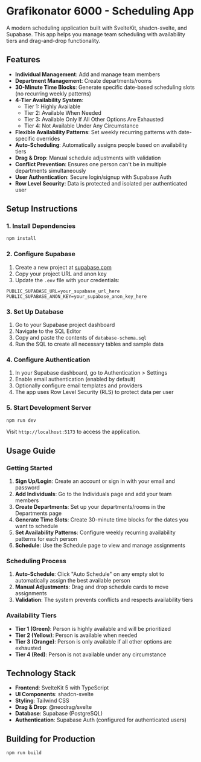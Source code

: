 # Grafikonator 6000 - Scheduling App

A modern scheduling application built with SvelteKit, shadcn-svelte, and Supabase. This app helps you manage team scheduling with availability tiers and drag-and-drop functionality.

## Features

- **Individual Management**: Add and manage team members
- **Department Management**: Create departments/rooms
- **30-Minute Time Blocks**: Generate specific date-based scheduling slots (no recurring weekly patterns)
- **4-Tier Availability System**:
  - Tier 1: Highly Available
  - Tier 2: Available When Needed
  - Tier 3: Available Only If All Other Options Are Exhausted
  - Tier 4: Not Available Under Any Circumstance
- **Flexible Availability Patterns**: Set weekly recurring patterns with date-specific overrides
- **Auto-Scheduling**: Automatically assigns people based on availability tiers
- **Drag & Drop**: Manual schedule adjustments with validation
- **Conflict Prevention**: Ensures one person can't be in multiple departments simultaneously
- **User Authentication**: Secure login/signup with Supabase Auth
- **Row Level Security**: Data is protected and isolated per authenticated user

## Setup Instructions

### 1. Install Dependencies

```bash
npm install
```

### 2. Configure Supabase

1. Create a new project at [supabase.com](https://supabase.com)
2. Copy your project URL and anon key
3. Update the `.env` file with your credentials:

```env
PUBLIC_SUPABASE_URL=your_supabase_url_here
PUBLIC_SUPABASE_ANON_KEY=your_supabase_anon_key_here
```

### 3. Set Up Database

1. Go to your Supabase project dashboard
2. Navigate to the SQL Editor
3. Copy and paste the contents of `database-schema.sql`
4. Run the SQL to create all necessary tables and sample data

### 4. Configure Authentication

1. In your Supabase dashboard, go to Authentication > Settings
2. Enable email authentication (enabled by default)
3. Optionally configure email templates and providers
4. The app uses Row Level Security (RLS) to protect data per user

### 5. Start Development Server

```bash
npm run dev
```

Visit `http://localhost:5173` to access the application.

## Usage Guide

### Getting Started

1. **Sign Up/Login**: Create an account or sign in with your email and password
2. **Add Individuals**: Go to the Individuals page and add your team members
3. **Create Departments**: Set up your departments/rooms in the Departments page
4. **Generate Time Slots**: Create 30-minute time blocks for the dates you want to schedule
5. **Set Availability Patterns**: Configure weekly recurring availability patterns for each person
6. **Schedule**: Use the Schedule page to view and manage assignments

### Scheduling Process

1. **Auto-Schedule**: Click "Auto Schedule" on any empty slot to automatically assign the best available person
2. **Manual Adjustments**: Drag and drop schedule cards to move assignments
3. **Validation**: The system prevents conflicts and respects availability tiers

### Availability Tiers

- **Tier 1 (Green)**: Person is highly available and will be prioritized
- **Tier 2 (Yellow)**: Person is available when needed
- **Tier 3 (Orange)**: Person is only available if all other options are exhausted
- **Tier 4 (Red)**: Person is not available under any circumstance

## Technology Stack

- **Frontend**: SvelteKit 5 with TypeScript
- **UI Components**: shadcn-svelte
- **Styling**: Tailwind CSS
- **Drag & Drop**: @neodrag/svelte
- **Database**: Supabase (PostgreSQL)
- **Authentication**: Supabase Auth (configured for authenticated users)

## Building for Production

```bash
npm run build
```
